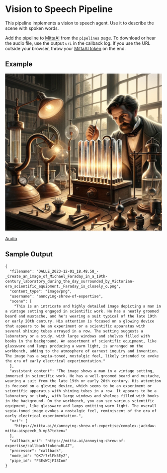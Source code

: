 # Vision to Speech Pipeline
This pipeline implements a vision to speech agent. Use it to describe the scene with spoken words.

Add the pipeline to [MittaAI](https://mitta.ai) from the `pipelines` page. To download or hear the audio file, use the output `uri` in the callback log. If you use the URL outside your browser, throw your [MittaAI token](https://mitta.ai/settings) on the end.

## Example
![Faraday](https://github.com/MittaAI/mitta-community/blob/main/cookbooks/visionspeech/experiment.png?raw=true)

[Audio](https://github.com/MittaAI/mitta-community/raw/main/cookbooks/visionspeech/complex-jackdaw-mitta-aispeech_0.mp3)

## Sample Output
```
{
  "filename": "DALLE_2023-12-01_18.48.58_-_Create_an_image_of_Michael_Faraday_in_a_19th-century_laboratory_during_the_day_surrounded_by_Victorian-era_scientific_equipment._Faraday_is_closely_o.png",
  "content_type": "image/png",
  "username": "annoying-shrew-of-expertise",
  "scene": [
    "This is an intricate and highly detailed image depicting a man in a vintage setting engaged in scientific work. He has a neatly groomed beard and mustache, and he's wearing a suit typical of the late 19th or early 20th century. His attention is focused on a glowing device that appears to be an experiment or a scientific apparatus with several shining tubes arrayed in a row. The setting suggests a laboratory or a study, with large windows and shelves filled with books in the background. An assortment of scientific equipment, like glassware and lamps producing a warm light, is arranged on the workbench, adding to the atmosphere of earnest inquiry and invention. The image has a sepia-toned, nostalgic feel, likely intended to evoke the era of early electrical experimentation."
  ],
  "assistant_content": "The image shows a man in a vintage setting, immersed in scientific work. He has a well-groomed beard and mustache, wearing a suit from the late 19th or early 20th century. His attention is focused on a glowing device, which seems to be an experiment or scientific apparatus with shining tubes in a row. It appears to be a laboratory or study, with large windows and shelves filled with books in the background. On the workbench, you can see various scientific equipment, like glassware and lamps emitting warm light. The overall sepia-toned image evokes a nostalgic feel, reminiscent of the era of early electrical experimentation.",
  "uri": [
    "https://mitta.ai/d/annoying-shrew-of-expertise/complex-jackdaw-mitta-aispeech_0.mp3?token="
  ],
  "callback_uri": "https://mitta.ai/annoying-shrew-of-expertise/callback?token=BLAT",
  "processor": "callback",
  "node_id": "QK7r7rlFk5EyZ",
  "pipe_id": "F3EsWCjFI3Iom"
}
```